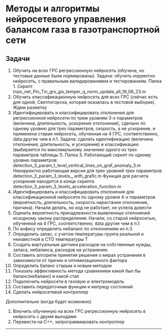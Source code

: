 # Методы и алгоритмы нейросетевого управления балансом газа в газотранспортной сети
## Задачи
1.	Обучить на всех ГРС регрессионную нейросеть (обучена, но тестовые данные были нормированы). 
Задача: обучить корректно нейросеть, с правильным валидированивем и тестированием.
Папка 1. Скрипт train_net_Pin_Tin_grs_gis_temper_q_norm_update_all_19_08_23.m 
3.	Обучить классификационную нейросеть для всех ГРС (сейчас есть для одной, Светлогорска, которая оказалась в тестовой выборке).
Ждем разметку 
4.	Идентифицировать и классифицировать отклонения для регрессионной нейросети по трем уровням 3-х параметров (величина, длительность, ускорение отклонения), сделано по одному уровню для трех параметров, скорость, а не ускорение, и применена старая нейросеть, обученная на 4 ГРС, соответственно, data другие чем в п.1.
Задача: сделать идентификацию (величина отклонения, длительность, и ускорение) и классификацию (выбирается по максимальному значению одного из трех параметров таблицы 1).
Папка 3. Работающий скрипт по одному уровню параметров: detection_3_param_1_level_vertical_lines_on_graf_anomaly_3.m
Некорректно работающая версия для трех уровней трех параметров detection_3_param_3_levels__with_grafic.m
Функция для расчета ускорения находится в конце скрипта detection_3_param_3_levels_acceleration_function.m
5.	Идентифицировать и классифицировать отклонения для классификационной нейросети по одному уровня 4-х параметров (вероятность, длительность, скорость нарастания отклонения, причина). Начали делать, но код не работает, не успела довести
6.	Оценить вероятность принадлежности выявленных отклонений исходному закону распределения. Начали, со старой нейросетью, обученной на 4 ГРС, соответственно, data другие чем в п.1.
7.	По анфису определить небаланс по отклонениям из п.3.
8.	Определить запас, с учетом температуры грунта реальной и неизвестной в СТО температуры Т
9.	Создать виртуальные датчики расходов на собственные нужды, запаса, небаланса, расходов на устранение.
10.	Составить алгоритм принятия решения о мерах устранения в зависимости от причин и оптимизационного фактора
11.	Определить баланс старым и новым методом
12.	Показать эффективность метода сравнением какой был бы баланс(небаланс) и какой стал
13.	Подключить нейросети в газовую и электромодель
14.	Составить передаточные функции и матрицу состояний
15.	Сделать нейросетевой контроллер
    
Дополнительно (когда будет возможно)
1.	Влючить обученную на всех ГРС регрессионную нейросеть в нейросеть с двумя выходами
2.	Перевести на С++, запрограммировать контроллер
_____
